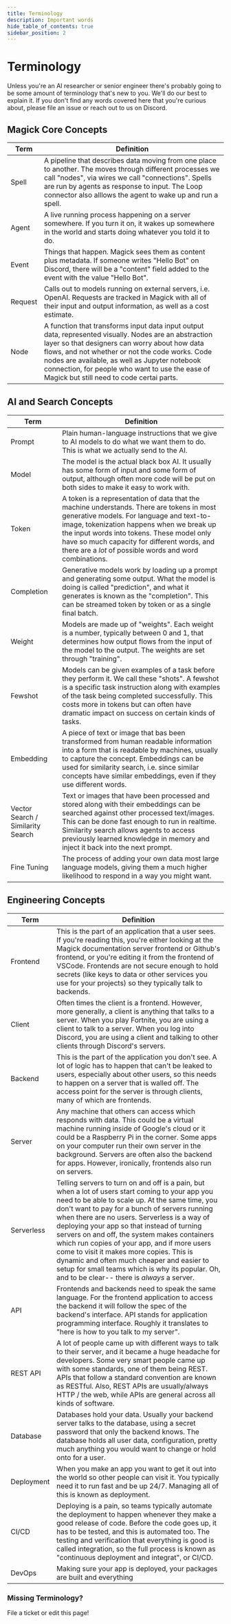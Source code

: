 ```yaml
---
title: Terminology
description: Important words
hide_table_of_contents: true
sidebar_position: 2
---
```


# Terminology

Unless you're an AI researcher or senior engineer there's probably going to be some amount of terminology that's new to you. We'll do our best to explain it. If you don't find any words covered here that you're curious about, please file an issue or reach out to us on Discord.

## Magick Core Concepts

| Term    | Definition                                                                                                                                                       |
| ------- | ---------------------------------------------------------------------------------------------------------------------------------------------------------------- |
| Spell   | A pipeline that describes data moving from one place to another. The moves through different processes we call "nodes", via wires we call "connections". Spells are run by agents as response to input. The Loop connector also alllows the agent to wake up and run a spell. |
| Agent   | A live running process happening on a server somewhere. If you turn it on, it wakes up somewhere in the world and starts doing whatever you told it to do.                |
| Event   | Things that happen. Magick sees them as content plus metadata. If someone writes "Hello Bot" on Discord, there will be a "content" field added to the event with the value "Hello Bot".                                             |
| Request | Calls out to models running on external servers, i.e. OpenAI. Requests are tracked in Magick with all of their input and output information, as well as a cost estimate.                                                     |
| Node    | A function that transforms input data input output data, represented visually. Nodes are an abstraction layer so that designers can worry about how data flows, and not whether or not the code works. Code nodes are available, as well as Jupyter notebook connection, for people who want to use the ease of Magick but still need to code certai parts. |


## AI and Search Concepts
| Term             | Definition                                                                                                                                                                                                                                                                         |
| ---------------- | ---------------------------------------------------------------------------------------------------------------------------------------------------------------------------------------------------------------------------------------------------------------------------------- |
| Prompt           | Plain human-language instructions that we give to AI models to do what we want them to do. This is what we actually send to the AI.                                                                                                                                                  |
| Model            | The model is the actual black box AI. It usually has some form of input and some form of output, although often more code will be put on both sides to make it easy to work with.                                                                                                       |
| Token            | A token is a representation of data that the machine understands. There are tokens in most generative models. For language and text-to-image, tokenization happens when we break up the input words into tokens. These model only have so much capacity for different words, and there are a *lot* of possible words and word combinations. |
| Completion       | Generative models work by loading up a prompt and generating some output. What the model is doing is called "prediction", and what it generates is known as the "completion". This can be streamed token by token or as a single final batch.                                         |
| Weight           | Models are made up of "weights". Each weight is a number, typically between 0 and 1, that determines how output flows from the input of the model to the output. The weights are set through "training".                                                                                |
| Fewshot          | Models can be given examples of a task before they perform it. We call these "shots". A fewshot is a specific task instruction along with examples of the task being completed successfully. This costs more in tokens but can often have dramatic impact on success on certain kinds of tasks.  |
| Embedding        | A piece of text or image that bas been transformed from human readable information into a form that is readable by machines, usually to capture the concept. Embeddings can be used for similarity search, i.e. since similar concepts have similar embeddings, even if they use different words.                       |
| Vector Search / Similarity Search | Text or images that have been processed and stored along with their embeddings can be searched against other processed text/images. This can be done fast enough to run in realtime. Similarity search allows agents to access previously learned knowledge in memory and inject it back into the next prompt. |
| Fine Tuning      | The process of adding your own data most large language models, giving them a much higher likelihood to respond in a way you might want.                                                                                                                                              |


## Engineering Concepts
| Term | Definition |
| --- | --- |
| Frontend | This is the part of an application that a user sees. If you're reading this, you're either looking at the Magick documentation server frontend or Github's frontend, or you're editing it from the frontend of VSCode. Frontends are not secure enough to hold secrets (like keys to data or other services you use for your projects) so they typically talk to backends. |
| Client | Often times the client is a frontend. However, more generally, a client is anything that talks to a server. When you play Fortnite, you are using a client to talk to a server. When you log into Discord, you are using a client and talking to other clients through Discord's servers. |
| Backend | This is the part of the application you don't see. A lot of logic has to happen that can't be leaked to users, especially about other users, so this needs to happen on a server that is walled off. The access point for the server is through clients, many of which are frontends. |
| Server | Any machine that others can access which responds with data. This could be a virtual machine running inside of Google's cloud or it could be a Raspberry Pi in the corner. Some apps on your computer run their own server in the background. Servers are often also the backend for apps. However, ironically, frontends also run on servers. |
| Serverless | Telling servers to turn on and off is a pain, but when a lot of users start coming to your app you need to be able to scale up. At the same time, you don't want to pay for a bunch of servers running when there are no users. Serverless is a way of deploying your app so that instead of turning servers on and off, the system makes containers which run copies of your app, and if more users come to visit it makes more copies. This is dynamic and often much cheaper and easier to setup for small teams which is why its popular. Oh, and to be clear-- there is *always* a server. |
| API | Frontends and backends need to speak the same language. For the frontend application to access the backend it will follow the spec of the backend's interface. API stands for application programming interface. Roughly it translates to "here is how to you talk to my server". |
| REST API | A lot of people came up with different ways to talk to their server, and it became a huge headache for developers. Some very smart people came up with some standards, one of them being REST. APIs that follow a standard convention are known as RESTful. Also, REST APIs are usually/always HTTP / the web, while APIs are general across all kinds of software. |
| Database | Databases hold your data. Usually your backend server talks to the database, using a secret password that only the backend knows. The database holds all user data, configuration, pretty much anything you would want to change or hold onto for a user. |
| Deployment | When you make an app you want to get it out into the world so other people can visit it. You typically need it to run fast and be up 24/7. Managing all of this is known as deployment. |
| CI/CD | Deploying is a pain, so teams typically automate the deployment to happen whenever they make a good release of code. Before the code goes up, it has to be tested, and this is automated too. The testing and verification that everything is good is called integration, so the full process is known as "continuous deployment and integrat", or CI/CD. |
| DevOps | Making sure your app is deployed, your packages are built and everything


### Missing Terminology?

File a ticket or edit this page!
